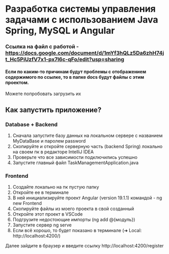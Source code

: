 # Разработка системы управления задачами с использованием Java Spring, MySQL и Angular

### Ссылка на файл с работой - https://docs.google.com/document/d/1mYf3hQLz5Da6zhH74jt_Hc5PiUzfV7x1-px7l6c-qFo/edit?usp=sharing
#### Если по каким-то причинам будут проблемы с отображением содержимого по ссылке, то в папке docs будут файлы с этим проектом.
Можете попробовать загрузить их

## Как запустить приложение?
### Database + Backend
1. Сначала запустите базу данных на локальном сервере с названием MyDataBase и паролем password
2. Скопируйте и откройте серверную часть (backend Spring) локально на своем пк в редакторе IntelliJ IDEA
3. Проверьте что все зависимости подключились успешно
4. Запустите главный файл TaskManagementApplication.java

### Frontend
1. Создайте локально на пк пустую папку
2. Откройте ее в терминале
3. В ней инициализируйте проект Angular (version 19.1.1) командой - ng new Frontend
4. Скопируйте файлы из моего проекта в свой созданный
5. Откройте этот проект в VSCode
6. Подгрузите недостоющие импорты (ng add @{модуль})
7. Запустите сервер ng serve
8. Если всё хорошо, то будет показано в терминале  (➜  Local:   http://localhost:4200/)

Далее зайдите в браузер и введите ссылку http://localhost:4200/register
